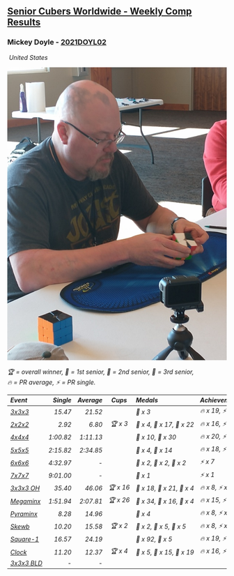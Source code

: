 <style>table {white-space: nowrap;}</style>
<link rel="stylesheet" type="text/css" href="/scw-comp/css/flags.css" />

## [Senior Cubers Worldwide - Weekly Comp Results](/scw-comp/results/)
### Mickey Doyle - [2021DOYL02](https://www.worldcubeassociation.org/persons/2021DOYL02)

<i class="flag flag-US" />&nbsp;United States

![Mickey Doyle](1644595509.jpg)

<span style="white-space: nowrap;">🏆 = overall winner</span>, <span style="white-space: nowrap;">🥇 = 1st senior</span>, <span style="white-space: nowrap;">🥈 = 2nd senior</span>, <span style="white-space: nowrap;">🥉 = 3rd senior</span>, <span style="white-space: nowrap;">🔥 = PR average</span>, <span style="white-space: nowrap;">⚡ = PR single</span>.

| Event | Single | Average | Cups | Medals | Achievements|
| :-- | --: | --: | :--: | :-- | :-- |
| [3x3x3](333.md) | 15.47 | 21.52 |  | 🥉 x 3 | 🔥 x 19, ⚡ x 14 |
| [2x2x2](222.md) | 2.92 | 6.80 | 🏆 x 3 | 🥇 x 4, 🥈 x 17, 🥉 x 22 | 🔥 x 16, ⚡ x 14 |
| [4x4x4](444.md) | 1:00.82 | 1:11.13 |  | 🥈 x 10, 🥉 x 30 | 🔥 x 20, ⚡ x 17 |
| [5x5x5](555.md) | 2:15.82 | 2:34.85 |  | 🥈 x 4, 🥉 x 14 | 🔥 x 18, ⚡ x 14 |
| [6x6x6](666.md) | 4:32.97 | - |  | 🥇 x 2, 🥈 x 2, 🥉 x 2 | ⚡ x 7 |
| [7x7x7](777.md) | 9:01.00 | - |  | 🥈 x 1 | ⚡ x 1 |
| [3x3x3 OH](333oh.md) | 35.40 | 46.06 | 🏆 x 16 | 🥇 x 18, 🥈 x 21, 🥉 x 4 | 🔥 x 8, ⚡ x 9 |
| [Megaminx](minx.md) | 1:51.94 | 2:07.81 | 🏆 x 26 | 🥇 x 34, 🥈 x 16, 🥉 x 4 | 🔥 x 15, ⚡ x 20 |
| [Pyraminx](pyram.md) | 8.28 | 14.96 |  | 🥉 x 4 | 🔥 x 8, ⚡ x 7 |
| [Skewb](skewb.md) | 10.20 | 15.58 | 🏆 x 2 | 🥇 x 2, 🥈 x 5, 🥉 x 5 | 🔥 x 8, ⚡ x 6 |
| [Square-1](sq1.md) | 16.57 | 24.19 |  | 🥈 x 92, 🥉 x 5 | 🔥 x 19, ⚡ x 13 |
| [Clock](clock.md) | 11.20 | 12.37 | 🏆 x 4 | 🥇 x 5, 🥈 x 15, 🥉 x 19 | 🔥 x 16, ⚡ x 16 |
| [3x3x3 BLD](333bf.md) | - | - |  |  |  |

<!-- Global site tag (gtag.js) - Google Analytics -->
<script async src="https://www.googletagmanager.com/gtag/js?id=UA-86348435-3"></script>
<script>window.dataLayer = window.dataLayer || []; function gtag() {dataLayer.push(arguments);} gtag('js', new Date()); gtag('config', 'UA-86348435-3');</script>
